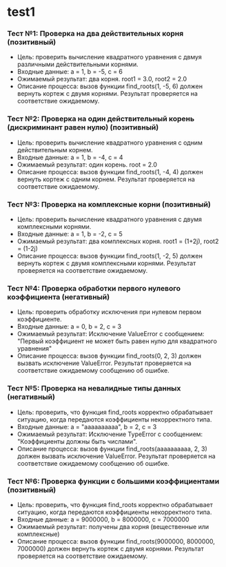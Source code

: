# test1

### Тест №1:  Проверка на два действительных корня (позитивный)
- Цель: проверить вычисление квадратного уравнения с двмуя различными действительными корнями.
- Входные данные: a = 1, b = -5, c = 6
- Ожимаемый результат: два корня. root1 = 3.0, root2 = 2.0
- Описание процесса: вызов функции find_roots(1, -5, 6) должен вернуть кортеж с двумя корнями. Результат проверяется на соответствие ожидаемому.

### Тест №2: Проверка на один действительный корень (дискриминант равен нулю) (позитивный)
- Цель: проверить вычисление квадратного уравнения с одним действительным корнем.
- Входные данные: a = 1, b = -4, c = 4
- Ожимаемый результат: один корень. root = 2.0
- Описание процесса: вызов функции find_roots(1, -4, 4) должен вернуть кортеж с одним корнем. Результат проверяется на соответствие ожидаемому.

### Тест №3: Проверка на комплексные корни (позитивный)
- Цель: проверить вычисление квадратного уравнения с двумя комплексными корнями.
- Входные данные: a = 1, b = -2, c = 5
- Ожимаемый результат: два комплексных корня. root1 = (1+2j), root2 = (1-2j)
- Описание процесса: вызов функции find_roots(1, -2, 5) должен вернуть кортеж с двумя комплексными корнями. Результат проверяется на соответствие ожидаемому.

### Тест №4: Проверка обработки первого нулевого коэффициента (негативный)
- Цель: проверить обработку исключения при нулевом первом коэффициенте.
- Входные данные: a = 0, b = 2, c = 3
- Ожимаемый результат: Исключение ValueError с сообщением: "Первый коэффициент не может быть равен нулю для квадратного уравнения"
- Описание процесса: вызов функции find_roots(0, 2, 3) должен вызвать исключение ValueError. Результат проверяется на соответствие ожидаемому сообщению об ошибке.

### Тест №5: Проверка на невалидные типы данных (негативный)
- Цель: проверить, что функция find_roots корректно обрабатывает ситуацию, когда передаются коэффициенты некорректного типа.
- Входные данные: a = "aaaaaaaaaa", b = 2, c = 3
- Ожимаемый результат: Исключение TypeError с сообщением: "Коэффициенты должны быть числами".
- Описание процесса: вызов функции find_roots(aaaaaaaaaa, 2, 3) должен вызвать исключение ValueError. Результат проверяется на соответствие ожидаемому сообщению об ошибке.

### Тест №6: Проверка функции с большими коэффициентами (позитивный)
- Цель: проверить, что функция find_roots корректно обрабатывает ситуацию, когда передаются коэффициенты некорректного типа.
- Входные данные: a = 9000000, b = 8000000, c = 7000000
- Ожимаемый результат: получены два корня (вещественные или комплексные)
- Описание процесса: вызов функции find_roots(9000000, 8000000, 7000000) должен вернуть кортеж с двумя корнями. Результат проверяется на соответствие ожидаемому.

